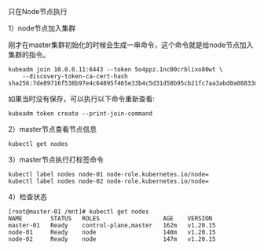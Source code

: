 只在Node节点执行

1）node节点加入集群

刚才在master集群初始化的时候会生成一串命令，这个命令就是给node节点加入集群的指令。

```
kubeadm join 10.0.0.11:6443 --token 5o4ppz.1nc00crblixo80wt \
    --discovery-token-ca-cert-hash sha256:7de89716f538b97e4c64895f465e33b4c5d31d58b95cb21fc7aa3abd0a08833d 

```

如果当时没有保存，可以执行以下命令重新查看:

```
kubeadm token create --print-join-command
```

2）master节点查看节点信息

```
kubectl get nodes
```

3）master节点执行打标签命令

```
kubectl label nodes node-01 node-role.kubernetes.io/node=
kubectl label nodes node-02 node-role.kubernetes.io/node=
```

4）检查状态

```
[root@master-01 /mnt]# kubectl get nodes
NAME        STATUS   ROLES                  AGE    VERSION
master-01   Ready    control-plane,master   162m   v1.20.15
node-01     Ready    node                   148m   v1.20.15
node-02     Ready    node                   147m   v1.20.15
```

